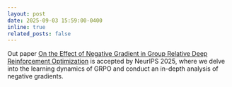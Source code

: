 ```yaml
---
layout: post
date: 2025-09-03 15:59:00-0400
inline: true
related_posts: false
---
```


Out paper [On the Effect of Negative Gradient in Group Relative Deep Reinforcement Optimization](https://arxiv.org/abs/2505.18830) is accepted by NeurIPS 2025, where we delve into the learning dynamics of GRPO and conduct an in-depth analysis of negative gradients.